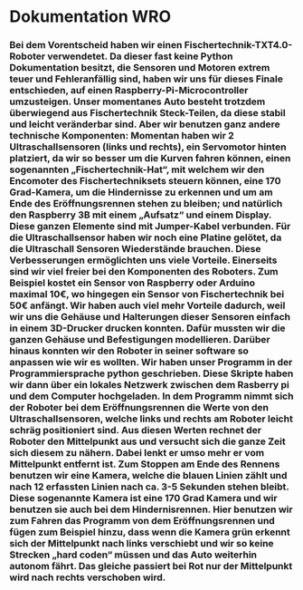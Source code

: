 <h1>Dokumentation WRO </h1>
<h3>Bei dem Vorentscheid haben wir einen Fischertechnik-TXT4.0-Roboter verwendetet. Da dieser fast keine Python Dokumentation besitzt, die Sensoren und Motoren extrem teuer und Fehleranfällig sind, haben wir uns für dieses Finale entschieden, auf einen Raspberry-Pi-Microcontroller umzusteigen. Unser momentanes Auto besteht trotzdem überwiegend aus Fischertechnik Steck-Teilen, da diese stabil und leicht veränderbar sind. Aber wir benutzen ganz andere technische Komponenten: Momentan haben wir 2 Ultraschallsensoren (links und rechts), ein Servomotor hinten platziert, da wir so besser um die Kurven fahren können, einen sogenannten „Fischertechnik-Hat“, mit welchem wir den Encomoter des Fischertechniksets steuern können, eine 170 Grad-Kamera, um die Hindernisse zu erkennen und um am Ende des Eröffnungsrennen stehen zu bleiben; und natürlich den Raspberry 3B mit einem „Aufsatz“ und einem Display. Diese ganzen Elemente sind mit Jumper-Kabel verbunden. Für die Ultraschallsensor haben wir noch eine Platine gelötet, da die Ultraschall Sensoren Wiederstände brauchen. Diese Verbesserungen ermöglichten uns viele Vorteile. Einerseits sind wir viel freier bei den Komponenten des Roboters. Zum Beispiel kostet ein Sensor von Raspberry oder Arduino maximal 10€, wo hingegen ein Sensor von Fischertechnik bei 50€ anfängt. Wir haben auch viel mehr Vorteile dadurch, weil wir uns die Gehäuse und Halterungen dieser Sensoren einfach in einem 3D-Drucker drucken konnten. Dafür mussten wir die ganzen Gehäuse und Befestigungen modellieren. Darüber hinaus konnten wir den Roboter in seiner software so anpassen wie wir es wollten. Wir haben unser Programm in der Programmiersprache python geschrieben. Diese Skripte haben wir dann über ein lokales Netzwerk zwischen dem Rasberry pi und dem Computer hochgeladen. In dem Programm nimmt sich der Roboter bei dem Eröffnungsrennen die Werte von den Ultraschallsensoren, welche links und rechts am Roboter leicht schräg positioniert sind. Aus diesen Werten rechnet der Roboter den Mittelpunkt aus und versucht sich die ganze Zeit sich diesem zu nähern. Dabei lenkt er umso mehr er vom Mittelpunkt entfernt ist. Zum Stoppen am Ende des Rennens benutzen wir eine Kamera, welche die blauen Linien zählt und nach 12 erfassten Linien nach ca. 3-5 Sekunden stehen bleibt. Diese sogenannte Kamera ist eine 170 Grad Kamera und wir benutzen sie auch bei dem Hindernisrennen. Hier benutzen wir zum Fahren das Programm von dem Eröffnungsrennen und fügen zum Beispiel hinzu, dass wenn die Kamera grün erkennt sich der Mittelpunkt nach links verschiebt und wir so keine Strecken „hard coden“ müssen und das Auto weiterhin autonom fährt. Das gleiche passiert bei Rot nur der Mittelpunkt wird nach rechts verschoben wird.</h3> 
